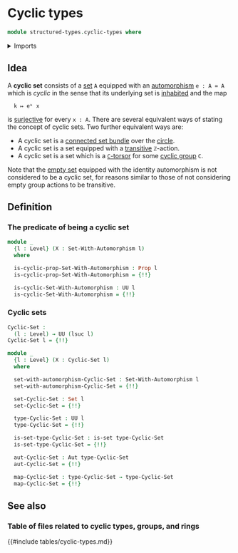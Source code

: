 # Cyclic types

```agda
module structured-types.cyclic-types where
```

<details><summary>Imports</summary>

```agda
open import foundation.automorphisms
open import foundation.dependent-pair-types
open import foundation.iterating-automorphisms
open import foundation.propositional-truncations
open import foundation.propositions
open import foundation.sets
open import foundation.surjective-maps
open import foundation.universe-levels

open import structured-types.sets-equipped-with-automorphisms
```

</details>

## Idea

A **cyclic set** consists of a [set](foundation.sets.md) `A` equipped with an
[automorphism](foundation.automorphisms.md) `e : A ≃ A` which is _cyclic_ in the
sense that its underlying set is [inhabited](foundation.inhabited-types.md) and
the map

```text
  k ↦ eᵏ x
```

is [surjective](foundation.surjective-maps.md) for every `x : A`. There are
several equivalent ways of stating the concept of cyclic sets. Two further
equivalent ways are:

- A cyclic set is a
  [connected set bundle](synthetic-homotopy-theory.connected-set-bundles-circle.md)
  over the [circle](synthetic-homotopy-theory.circle.md).
- A cyclic set is a set equipped with a
  [transitive](group-theory.transitive-group-actions.md) `ℤ`-action.
- A cyclic set is a set which is a [`C`-torsor](group-theory.torsors.md) for
  some [cyclic group](group-theory.cyclic-groups.md) `C`.

Note that the [empty set](foundation.empty-types.md) equipped with the identity
automorphism is not considered to be a cyclic set, for reasons similar to those
of not considering empty group actions to be transitive.

## Definition

### The predicate of being a cyclic set

```agda
module _
  {l : Level} (X : Set-With-Automorphism l)
  where

  is-cyclic-prop-Set-With-Automorphism : Prop l
  is-cyclic-prop-Set-With-Automorphism = {!!}

  is-cyclic-Set-With-Automorphism : UU l
  is-cyclic-Set-With-Automorphism = {!!}
```

### Cyclic sets

```agda
Cyclic-Set :
  (l : Level) → UU (lsuc l)
Cyclic-Set l = {!!}

module _
  {l : Level} (X : Cyclic-Set l)
  where

  set-with-automorphism-Cyclic-Set : Set-With-Automorphism l
  set-with-automorphism-Cyclic-Set = {!!}

  set-Cyclic-Set : Set l
  set-Cyclic-Set = {!!}

  type-Cyclic-Set : UU l
  type-Cyclic-Set = {!!}

  is-set-type-Cyclic-Set : is-set type-Cyclic-Set
  is-set-type-Cyclic-Set = {!!}

  aut-Cyclic-Set : Aut type-Cyclic-Set
  aut-Cyclic-Set = {!!}

  map-Cyclic-Set : type-Cyclic-Set → type-Cyclic-Set
  map-Cyclic-Set = {!!}
```

## See also

### Table of files related to cyclic types, groups, and rings

{{#include tables/cyclic-types.md}}
